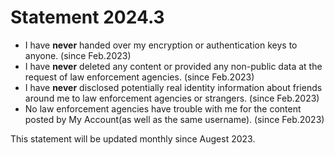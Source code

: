 # Statement 2024.3

- I have **never** handed over my encryption or authentication keys to anyone. (since Feb.2023)
- I have **never** deleted any content or provided any non-public data at the request of law enforcement agencies. (since Feb.2023)
- I have **never** disclosed potentially real identity information about friends around me to law enforcement agencies or strangers. (since Feb.2023)
- No law enforcement agencies have trouble with me for the content posted by My Account(as well as the same username). (since Feb.2023)


This statement will be updated monthly since Augest 2023. 
